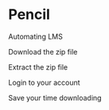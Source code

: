 # Pencil
Automating LMS

Download the zip file

Extract the zip file

Login to your account

Save your time downloading
